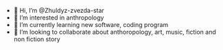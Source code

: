 - 👋 Hi, I’m @Zhuldyz-zvezda-star
- 👀 I’m interested in anthropology
- 🌱 I’m currently learning new software, coding program
- 💞️ I’m looking to collaborate about anthoropology, art, music, fiction and non fiction story
<!---
Zhuldyz-zvezda-star/Zhuldyz-zvezda-star is a ✨ special ✨ repository because its `README.md` (this file) appears on your GitHub profile.
You can click the Preview link to take a look at your changes.
--->
